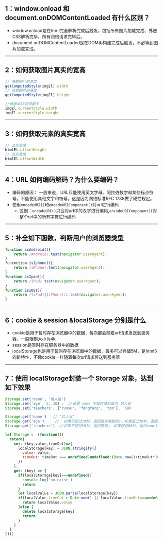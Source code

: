 ## 1：window.onload 和 document.onDOMContentLoaded 有什么区别？
- window.onload是在html完全解析完成后触发，包括所有图片加载完成、外链CSS解析完毕，所有网络请求完毕后。
- document.onDOMContentLoaded是在DOM树构建完成后触发，不必等到图片加载完成。

---

## 2：如何获取图片真实的宽高
```javascript
// 获取图片的宽度
getComputedStyle(imgEl).width
// 获取图片的高度
getComputedStyle(imgEl).height

//低版本IE浏览器中
imgEl.currentStyle.width
imgEl.currentStyle.height
```

---

## 3：如何获取元素的真实宽高
```javascript
// 真实高度
htmlEl.offsetHeight
// 真实宽度
htmlEl.offsetWidth
```

---

## 4：URL 如何编码解码？为什么要编码？
- 编码的原因： 一般来说，URL只能使用英文字母、阿拉伯数字和某些标点符号，不能使用其他文字和符号。这是因为网络标准RFC 1738做了硬性规定。
- 使用`encodeURI()`和`encodeURIComponent()`对url进行编码
    - 区别：`encodeURI()`只会对url中的汉字进行编码,`encodeURIComponent()`对整个url中的所有字符进行编码

---

## 5：补全如下函数，判断用户的浏览器类型
```javascript
function isAndroid(){
    return /Android/.test(navigator.userAgent);
}
funcnction isIphone(){
    return /iPhone/.test(navigator.userAgent);
}
function isIpad(){
    return /iPad/.test(navigator.userAgent);
}
function isIOS(){
    return /(iPad)|(iPhone)/i.test(navigator.userAgent);
}
```

---

## 6：cookie & session &localStorage 分别是什么
- cookie是用于暂时存在浏览器中的数据，每次都会随着url请求发送到服务器，一般限制大小为4k
- session是暂时存在服务器中的数据
- localStorage也是用于暂时存在浏览器中的数据，最多可以存储5M，是html5的新特性，不像cookie一样随着每次url请求传送到服务器
---

## 7：使用 localStorage封装一个 Storage 对象，达到如下效果
```javascript
Storage.set('name', '饥人谷') 
Storage.set('age', 2, 30) ;  //设置 name 字段存储的值为'饥人谷'
Storage.set('teachers', ['ruoyu', 'fangfang', 'tom'],  60)

Storage.get('name')   // ‘饥人谷’
Storage.get('age')     //  如果不超过30秒，返回数字类型的2；如果超过30秒，返回 undefined，并且 localStorage 里清除 age 字段
Storage.get('teachers')  //如果不超过60秒，返回数组； 如果超过60秒，返回undefined
```

```javascript
let Storage =  (function(){
  return{
    set: (key,value,timeOut)=>{
      localStorage[key] = JSON.stringify({
        value: value,
        timeOut: timeOut === undefined?undefined:(Date.now()+timeOut*1000)
      })
    },  
    get: (key) => {
      if(localStorage[key]===undefined){
        console.log('no exist')
        return
      }
      let localValue = JSON.parse(localStorage[key])
      if(localValue.timeOut > Date.now() || localValue.timeOut===undefined){
        return localValue.value
      }else {
        delete localStorage[key]
        return 
      }
    }
  }
})()
```